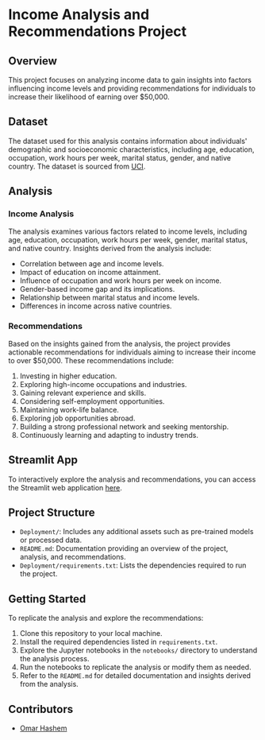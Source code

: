 # Income Analysis and Recommendations Project

## Overview

This project focuses on analyzing income data to gain insights into factors influencing income levels and providing recommendations for individuals to increase their likelihood of earning over $50,000.

## Dataset

The dataset used for this analysis contains information about individuals' demographic and socioeconomic characteristics, including age, education, occupation, work hours per week, marital status, gender, and native country. The dataset is sourced from [UCI](https://archive.ics.uci.edu/dataset/2/adult).

## Analysis

### Income Analysis

The analysis examines various factors related to income levels, including age, education, occupation, work hours per week, gender, marital status, and native country. Insights derived from the analysis include:

- Correlation between age and income levels.
- Impact of education on income attainment.
- Influence of occupation and work hours per week on income.
- Gender-based income gap and its implications.
- Relationship between marital status and income levels.
- Differences in income across native countries.

### Recommendations

Based on the insights gained from the analysis, the project provides actionable recommendations for individuals aiming to increase their income to over $50,000. These recommendations include:

1. Investing in higher education.
2. Exploring high-income occupations and industries.
3. Gaining relevant experience and skills.
4. Considering self-employment opportunities.
5. Maintaining work-life balance.
6. Exploring job opportunities abroad.
7. Building a strong professional network and seeking mentorship.
8. Continuously learning and adapting to industry trends.
## Streamlit App

To interactively explore the analysis and recommendations, you can access the Streamlit web application [here](https://adultincome.streamlit.app/).

## Project Structure

- `Deployment/`: Includes any additional assets such as pre-trained models or processed data.
- `README.md`: Documentation providing an overview of the project, analysis, and recommendations.
- `Deployment/requirements.txt`: Lists the dependencies required to run the project.

## Getting Started

To replicate the analysis and explore the recommendations:

1. Clone this repository to your local machine.
2. Install the required dependencies listed in `requirements.txt`.
3. Explore the Jupyter notebooks in the `notebooks/` directory to understand the analysis process.
4. Run the notebooks to replicate the analysis or modify them as needed.
5. Refer to the `README.md` for detailed documentation and insights derived from the analysis.

## Contributors

- [Omar Hashem](https://github.com/omarhashem80)

